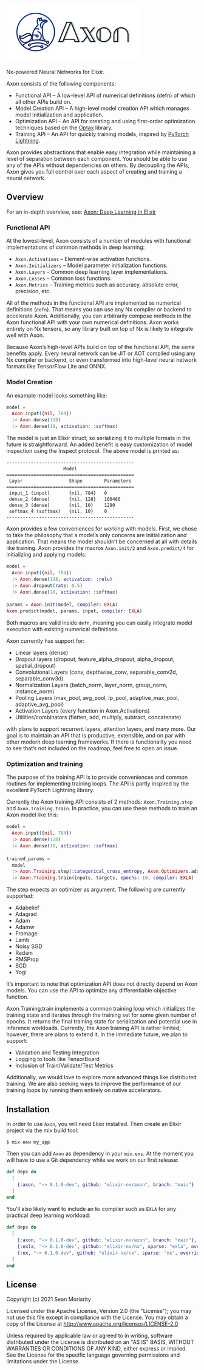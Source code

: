 <h1><img src="https://github.com/elixir-nx/axon/raw/main/axon.png" alt="Axon" width="350"></h1>

Nx-powered Neural Networks for Elixir.

Axon consists of the following components:

  * Functional API – A low-level API of numerical definitions (defn) of which all other APIs build on.
  * Model Creation API – A high-level model creation API which manages model initialization and application.
  * Optimization API – An API for creating and using first-order optimization techniques based on the [Optax](https://github.com/deepmind/optax) library.
  * Training API – An API for quickly training models, inspired by [PyTorch Lightning](https://www.pytorchlightning.ai/).

Axon provides abstractions that enable easy integration while maintaining a level of separation between each component. You should be able to use any of the APIs without dependencies on others. By decoupling the APIs, Axon gives you full control over each aspect of creating and training a neural network.

## Overview

For an in-depth overview, see: [Axon: Deep Learning in Elixir](https://seanmoriarity.com/2021/04/08/axon-deep-learning-in-elixir/)

### Functional API

At the lowest-level, Axon consists of a number of modules with functional implementations of common methods in deep learning:

* `Axon.Activations` – Element-wise activation functions.
* `Axon.Initializers` – Model parameter initialization functions.
* `Axon.Layers` – Common deep learning layer implementations.
* `Axon.Losses` – Common loss functions.
* `Axon.Metrics` – Training metrics such as accuracy, absolute error, precision, etc.

All of the methods in the functional API are implemented as numerical definitions (`defn`). That means you can use any Nx compiler or backend to accelerate Axon. Additionally, you can arbitrarily compose methods in the Axon functional API with your own numerical definitions. Axon works entirely on Nx tensors, so any library built on top of Nx is likely to integrate well with Axon.

Because Axon’s high-level APIs build on top of the functional API, the same benefits apply. Every neural network can be JIT or AOT compiled using any Nx compiler or backend, or even transformed into high-level neural network formats like TensorFlow Lite and ONNX.

### Model Creation

An example model looks something like:

```elixir
model =
  Axon.input({nil, 784})
  |> Axon.dense(128)
  |> Axon.dense(10, activation: :softmax)
```

The model is just an Elixir struct, so serializing it to multiple formats in the future is straightforward. An added benefit is easy customization of model inspection using the Inspect protocol. The above model is printed as:

```
-----------------------------------------------
                     Model
===============================================
 Layer                 Shape        Parameters
===============================================
 input_1 (input)       {nil, 784}   0
 dense_2 (dense)       {nil, 128}   100480
 dense_3 (dense)       {nil, 10}    1290
 softmax_4 (softmax)   {nil, 10}    0
-----------------------------------------------
```

Axon provides a few conveniences for working with models. First, we chose to take the philosophy that a model’s only concerns are initialization and application. That means the model shouldn’t be concerned at all with details like training. Axon provides the macros `Axon.init/2` and `Axon.predict/4` for initializing and applying models:

```elixir
model =
  Axon.input({nil, 784})
  |> Axon.dense(128, activation: :relu)
  |> Axon.dropout(rate: 0.5)
  |> Axon.dense(10, activation: :softmax)

params = Axon.init(model, compiler: EXLA)
Axon.predict(model, params, input, compiler: EXLA)
```

Both macros are valid inside `defn`, meaning you can easily integrate model execution with existing numerical definitions.

Axon currently has support for:

* Linear layers (dense)
* Dropout layers (dropout, feature_alpha_dropout, alpha_dropout, spatial_dropout)
* Convolutional Layers (conv, depthwise_conv, separable_conv2d, separable_conv3d)
* Normalization Layers (batch_norm, layer_norm, group_norm, instance_norm)
* Pooling Layers (max_pool, avg_pool, lp_pool, adaptive_max_pool, adaptive_avg_pool)
* Activation Layers (every function in Axon.Activations)
* Utilities/combinators (flatten, add, multiply, subtract, concatenate)

with plans to support recurrent layers, attention layers, and many more. Our goal is to maintain an API that is productive, extensible, and on par with other modern deep learning frameworks. If there is functionality you need to see that’s not included on the roadmap, feel free to open an issue.

### Optimization and training

The purpose of the training API is to provide conveniences and common routines for implementing training loops. The API is partly inspired by the excellent PyTorch Lightning library.

Currently the Axon training API consists of 2 methods: `Axon.Training.step` and `Axon.Training.train`. In practice, you can use these methods to train an Axon model like this:

```elixir
model =
  Axon.input({nil, 784})
  |> Axon.dense(128)
  |> Axon.dense(10, activation: :softmax)

trained_params =
  model
  |> Axon.Training.step(:categorical_cross_entropy, Axon.Optimizers.adamw(0.005))
  |> Axon.Training.train(inputs, targets, epochs: 10, compiler: EXLA)
```

The step expects an optimizer as argument. The following are currently supported:

* Adabelief
* Adagrad
* Adam
* Adamw
* Fromage
* Lamb
* Noisy SGD
* Radam
* RMSProp
* SGD
* Yogi

It’s important to note that optimization API does not directly depend on Axon models. You can use the API to optimize any differentiable objective function.

Axon.Training.train implements a common training loop which initializes the training state and iterates through the training set for some given number of epochs. It returns the final training state for serialization and potential use in inference workloads. Currently, the Axon training API is rather limited; however, there are plans to extend it. In the immediate future, we plan to support:

* Validation and Testing Integration
* Logging to tools like TensorBoard
* Inclusion of Train/Validate/Test Metrics

Additionally, we would love to explore more advanced things like distributed training. We are also seeking ways to improve the performance of our training loops by running them entirely on native accelerators.

## Installation

In order to use `Axon`, you will need Elixir installed. Then create an Elixir project via the mix build tool:

```
$ mix new my_app
```

Then you can add `Axon` as dependency in your `mix.exs`. At the moment you will have to use a Git dependency while we work on our first release:

```elixir
def deps do
  [
    {:axon, "~> 0.1.0-dev", github: "elixir-nx/axon", branch: "main"}
  ]
end
```

You'll also likely want to include an `Nx` compiler such as `EXLA` for any practical deep learning workload:

```elixir
def deps do
  [
    {:axon, "~> 0.1.0-dev", github: "elixir-nx/axon", branch: "main"},
    {:exla, "~> 0.1.0-dev", github: "elixir-nx/nx", sparse: "exla", override: true},
    {:nx, "~> 0.1.0-dev", github: "elixir-nx/nx", sparse: "nx", override: true}
  ]
end
```

## License

Copyright (c) 2021 Sean Moriarity

Licensed under the Apache License, Version 2.0 (the "License"); you may not use this file except in compliance with the License. You may obtain a copy of the License at http://www.apache.org/licenses/LICENSE-2.0

Unless required by applicable law or agreed to in writing, software distributed under the License is distributed on an "AS IS" BASIS, WITHOUT WARRANTIES OR CONDITIONS OF ANY KIND, either express or implied. See the License for the specific language governing permissions and limitations under the License.
